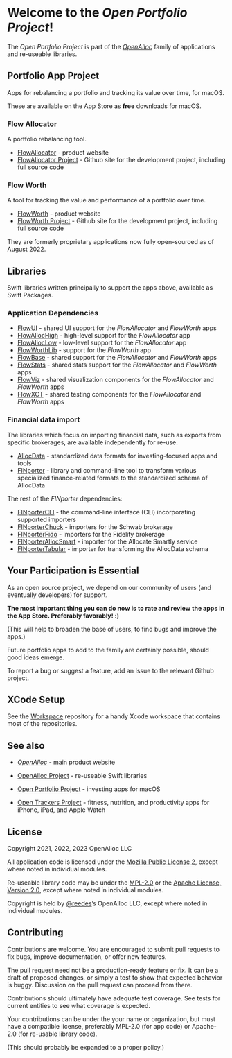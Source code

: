 # Welcome to the _Open Portfolio Project_!

The _Open Portfolio Project_ is part of the [_OpenAlloc_](https://github.com/openalloc/) family of applications and re-useable libraries.

## Portfolio App Project

Apps for rebalancing a portfolio and tracking its value over time, for macOS.

These are available on the App Store as **free** downloads for macOS.

### Flow Allocator

A portfolio rebalancing tool.

* [FlowAllocator](https://openalloc.github.io/FlowAllocator/) - product website
* [FlowAllocator Project](https://github.com/open-portfolio/FlowAllocatorApp/) - Github site for the development project, including full source code

### Flow Worth

A tool for tracking the value and performance of a portfolio over time.

* [FlowWorth](https://openalloc.github.io/FlowWorth/) - product website
* [FlowWorth Project](https://github.com/open-portfolio/FlowWorthApp/) - Github site for the development project, including full source code

They are formerly proprietary applications now fully open-sourced as of August 2022. 

## Libraries

Swift libraries written principally to support the apps above, available as Swift Packages.

### Application Dependencies

* [FlowUI](https://github.com/open-portfolio/FlowUI) - shared UI support for the _FlowAllocator_ and _FlowWorth_ apps
* [FlowAllocHigh](https://github.com/open-portfolio/FlowAllocHigh) - high-level support for the _FlowAllocator_ app
* [FlowAllocLow](https://github.com/open-portfolio/FlowAllocLow) - low-level support for the _FlowAllocator_ app
* [FlowWorthLib](https://github.com/open-portfolio/FlowWorthLib) - support for the _FlowWorth_ app
* [FlowBase](https://github.com/open-portfolio/FlowBase) - shared support for the _FlowAllocator_ and _FlowWorth_ apps
* [FlowStats](https://github.com/open-portfolio/FlowStats) - shared stats support for the _FlowAllocator_ and _FlowWorth_ apps
* [FlowViz](https://github.com/open-portfolio/FlowViz) - shared visualization components for the _FlowAllocator_ and _FlowWorth_ apps
* [FlowXCT](https://github.com/open-portfolio/FlowXCT) - shared testing components for the _FlowAllocator_ and _FlowWorth_ apps

### Financial data import

The libraries which focus on importing financial data, such as exports from specific brokerages, are available independently for re-use.

* [AllocData](https://github.com/open-portfolio/AllocData) - standardized data formats for investing-focused apps and tools
* [FINporter](https://github.com/open-portfolio/FINporter) - library and command-line tool to transform various specialized finance-related formats to the standardized schema of AllocData

The rest of the _FINporter_ dependencies:

* [FINporterCLI](https://github.com/open-portfolio/FINporterCLI) - the command-line interface (CLI) incorporating supported importers
* [FINporterChuck](https://github.com/open-portfolio/FINporterChuck) - importers for the Schwab brokerage
* [FINporterFido](https://github.com/open-portfolio/FINporterFido) - importers for the Fidelity brokerage
* [FINporterAllocSmart](https://github.com/open-portfolio/FINporterAllocSmart) - importer for the Allocate Smartly service
* [FINporterTabular](https://github.com/open-portfolio/FINporterTabular) - importer for transforming the AllocData schema

## Your Participation is Essential

As an open source project, we depend on our community of users (and eventually developers) for support.

**The most important thing you can do now is to rate and review the apps in the App Store. Preferably favorably! :)**

(This will help to broaden the base of users, to find bugs and improve the apps.)

Future portfolio apps to add to the family are certainly possible, should good ideas emerge.

To report a bug or suggest a feature, add an Issue to the relevant Github project.

## XCode Setup

See the [Workspace](https://github.com/open-portfolio/Workspace) repository for a handy Xcode workspace that contains most of the repositories.

## See also

* [_OpenAlloc_](https://openalloc.github.io/) - main product website

* [OpenAlloc Project](https://github.com/openalloc/) - re-useable Swift libraries
* [Open Portfolio Project](https://github.com/open-portfolio/) - investing apps for macOS
* [Open Trackers Project](https://github.com/open-trackers/) - fitness, nutrition, and productivity apps for iPhone, iPad, and Apple Watch

## License

Copyright 2021, 2022, 2023 OpenAlloc LLC

All application code is licensed under the [Mozilla Public License 2](https://www.mozilla.org/en-US/MPL/2.0/), except where noted in individual modules.

Re-useable library code may be under the [MPL-2.0](https://www.mozilla.org/en-US/MPL/2.0/) or the [Apache License, Version 2.0](http://www.apache.org/licenses/LICENSE-2.0), except where noted in individual modules.

Copyright is held by [@reedes](https://github.com/reedes)’s OpenAlloc LLC, except where noted in individual modules.

## Contributing

Contributions are welcome. You are encouraged to submit pull requests to fix bugs, improve documentation, or offer new features. 

The pull request need not be a production-ready feature or fix. It can be a draft of proposed changes, or simply a test to show that expected behavior is buggy. Discussion on the pull request can proceed from there.

Contributions should ultimately have adequate test coverage. See tests for current entities to see what coverage is expected.

Your contributions can be under the your name or organization, but must have a compatible license, preferably MPL-2.0 (for app code) or Apache-2.0 (for re-usable library code).

(This should probably be expanded to a proper policy.)

